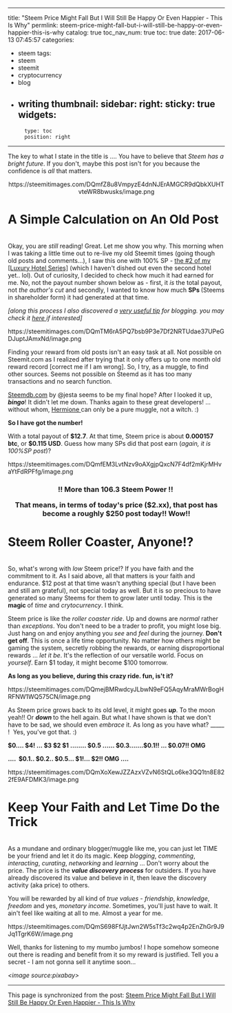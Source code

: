 
---
title: "Steem Price Might Fall But I Will Still Be Happy Or Even Happier - This Is Why"
permlink: steem-price-might-fall-but-i-will-still-be-happy-or-even-happier-this-is-why
catalog: true
toc_nav_num: true
toc: true
date: 2017-06-13 07:45:57
categories:
- steem
tags:
- steem
- steemit
- cryptocurrency
- blog
- writing
thumbnail: 
sidebar:
    right:
        sticky: true
widgets:
    -
        type: toc
        position: right
---


<html>
<p>The key to what I state in the title is .... You have to believe that <em>Steem has a bright future</em>. If you don't, maybe this post isn't for you because the confidence is <em>all </em>that matters.</p>
<center><p>https://steemitimages.com/DQmfZ8u8VmpyzE4dnNJErAMGCR9dQbkXUHTvteWR8bwusks/image.png</p></center>
<h1>A Simple Calculation on An Old Post</h1>
<p><br>
Okay, you are <em>still </em>reading! Great. Let me show you why. This morning when I was taking a little time out to re-live my old Steemit times (going though old posts and comments...), I saw this one with 100% SP - <a href="https://steemit.com/photography/@deanliu/luxury-hotel-series-regent-taipei-part-2-little-guests-and-good-morning-breakfast-part-2">the #2 of my [Luxury Hotel Series]</a> (which I haven't dished out even the second hotel yet.. lol). Out of curiosity, I decided to check how much it had earned for me. No, not the payout number shown below as - first, it <em>is </em>the total payout, not <em>the author's cut</em> and secondly, I wanted to know how much <strong>SPs </strong>(Steems in shareholder form) it had generated at that time.</p>
<p><em>[along this process I also discovered a </em><a href="https://steemit.com/steemit/@deanliu/tips-for-steemians-how-to-keep-the-draft-of-your-old-post-on-steemit"><em>very useful tip</em></a><em> for blogging. you may check it </em><a href="https://steemit.com/steemit/@deanliu/tips-for-steemians-how-to-keep-the-draft-of-your-old-post-on-steemit"><em>here </em></a><em>if interested]</em></p>
<p>https://steemitimages.com/DQmTM6rA5PQ7bsb9P3e7Df2NRTUdae37UPeGDJuptJAmxNd/image.png</p>
<p>Finding your reward from old posts isn't an easy task at all. Not possible on Steemit.com as I realized after trying that it only offers up to one month old reward record [correct me if I am wrong]. So, I try, as a muggle, to find other sources. Seems not possible on Steemd as it has too many transactions and no search function.</p>
<p><a href="https://steemdb.com/https://steemdb.com/">Steemdb.com</a> by @jesta seems to be my final hope? After I looked it up, <em><strong>bingo</strong></em>! It didn't let me down. Thanks again to these great developers! ... without whom, <a href="http://harrypotter.wikia.com/wiki/Hermione_Granger">Hermione </a>can only be a pure muggle, not a witch. :)</p>
<p><strong>So I have got the number!&nbsp;</strong></p><p>With a total payout of <strong>$12.7</strong>. At that time, Steem price is about <strong>0.000157 btc</strong>, or <strong>$0.115 USD</strong>. Guess how many SPs did that post earn (<em>again, it is 100%SP post</em>)?</p>
<p>https://steemitimages.com/DQmfEM3LvtNzv9oAXgjpQxcN7F4df2mKjrMHvaYtFdRPFfg/image.png&nbsp;</p><center><h3><strong>!! More than 106.3 Steem Power !!&nbsp;</strong>
<p></p><p>That means, in terms of today's price ($2.xx), that post has become a roughly <strong>$250</strong> post today!!&nbsp;Wow!!</p></h3></center>
<h1>Steem Roller Coaster, Anyone!?</h1>
<p><br>
So, what's wrong with <em>low </em>Steem price!? If you have faith and the commitment to it. As I said above, all that matters is your faith and endurance. $12 post at that time wasn't anything special (but I have been and still am grateful), not special today as well. But it is so precious to have generated so many Steems for them to grow later until today. This is the <strong>magic </strong>of <em>time </em>and <em>crytocurrency</em>. I think.&nbsp;</p>
<p>Steem price is like the <em>roller coaster ride</em>. Up and downs are <em>normal </em>rather than <em>exceptions</em>. You don't need to be a trader to profit, you might lose big. Just hang on and enjoy anything you <em>see </em>and <em>feel </em>during the journey. <strong>Don't get off</strong>. This is once a life time opportunity. No matter how others might be gaming the system, secretly robbing the rewards, or earning disproportional rewards ... <em>let it be</em>. It's the reflection of our versatile world. Focus on <em>yourself</em>. Earn $1 today, it might become $100 tomorrow.&nbsp;</p>
<p><strong>As long as you believe, during this crazy ride. fun, is't it?</strong></p>
<p>https://steemitimages.com/DQmejBMRwdcyJLbwN9eFQ5AqyMraMWrBogHRFNW1WQ575CN/image.png</p>
<p>As Steem price grows back to its old level, it might goes <em><strong>up</strong></em>. To the moon yeah!! Or <em><strong>down </strong></em>to the hell again. But what I have shown is that we don't have to be sad, we should even <em>embrace </em>it. As long as you have what? _____ ! &nbsp;Yes, you've got that. :)</p>
<p><strong>$0.... $4! ... $3 $2 $1 ........ $0.5 ...... $0.3.......$0.1!! ... $0.07!! OMG</strong></p>
<p><strong>.... &nbsp;$0.1.. $0.2.. $0.5... $1!... $2!! OMG ....&nbsp;</strong></p>
<p>https://steemitimages.com/DQmXoXewJZZAzxVZvN6StQLo6ke3QQ1tn8E822fE9AFDMK3/image.png</p>
<h1>Keep Your Faith and Let Time Do the Trick</h1>
<p><br>
As a mundane and ordinary blogger/muggle like me, you can just let TIME be your friend and let it do its magic. Keep <em>blogging</em>, <em>commenting</em>, <em>interacting</em>, <em>curating</em>, <em>networking </em>and <em>learning </em>... Don't worry about the price. The price is the <em><strong>value discovery process</strong></em> for outsiders. If you have already discovered its value and believe in it, then leave the discovery activity (aka price) to others.&nbsp;</p>
<p>You will be rewarded by all kind of <em>true values</em> - <em>friendship</em>, <em>knowledge</em>, <em>freedom </em>and yes, <em>monetary income</em>. Sometimes, you'll just have to wait. It ain't feel like waiting at all to me. Almost a year for me.&nbsp;</p>
<p>https://steemitimages.com/DQmS698FfJjtJwn2W5sTf3c2wq4p2EnZhGr9J9Jq1TgrK6W/image.png</p>
<p>Well, thanks for listening to my mumbo jumbos! I hope somehow someone out there is reading and benefit from it so my reward is justified. Tell you a secret - I am not gonna sell it anytime soon...&nbsp;</p><p>
<em>&lt;image source:pixabay&gt;</em></p>
</html>

- - -

This page is synchronized from the post: [Steem Price Might Fall But I Will Still Be Happy Or Even Happier - This Is Why](https://steemit.com/@deanliu/steem-price-might-fall-but-i-will-still-be-happy-or-even-happier-this-is-why)
